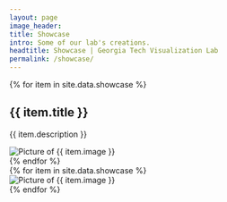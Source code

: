```yaml
---
layout: page
image_header: 
title: Showcase
intro: Some of our lab's creations.
headtitle: Showcase | Georgia Tech Visualization Lab
permalink: /showcase/
---
```

<div id="gallery">
    <div class="row">
        <div class="col-lg-1"></div>
        <div class="col-lg-10">
            <div class="carousel">
            {% for item in site.data.showcase %}
                <div>
                <h2>{{ item.title }}</h2>
                <p>{{ item.description }}</p>
                <img class="w-100" alt="Picture of {{ item.image }}" src="{{ item.image | prepend: site.baseurl }}" />
                </div>
            {% endfor %}
            </div>
        </div>
        <div class="col-lg-1"></div>
    </div>  
    <div class="vspace-lg"></div>
    <div class="row">
        <div style="padding: 0px" class="col-lg-1 col-md-1 col-sm-1 col-1">
            <i class="fa fa-arrow-left"></i>
        </div>
        <div class="col-lg-10 col-md-10 col-sm-10 col-10">
            <div class="navigation mob-hide">
                {% for item in site.data.showcase %}
                    <div>
                    <!-- <p>{{ item.title }}</p> -->
                    <img class="w-100" alt="Picture of {{ item.image }}" src="{{ item.image | prepend: site.baseurl }}" />
                    </div>
                {% endfor %}
            </div>
        </div>
        <div style="padding: 0px" class="col-lg-1 col-md-1 col-sm-1 col-1">
            <i class="fa fa-arrow-right"></i>
        </div>
    </div>  
</div>

<script>

 $('.carousel').slick({
  slidesToShow: 1,
  slidesToScroll: 1,
  arrows: false,
  fade: true,
  asNavFor: '.navigation'
});

 $('.navigation').slick({
  slidesToShow: 3,
  slidesToScroll: 1,
  asNavFor: '.carousel',
  nextArrow: '.fa-arrow-right',
  prevArrow: '.fa-arrow-left',
//   dots: true,
  centerMode: true,
  focusOnSelect: true
});
</script>
